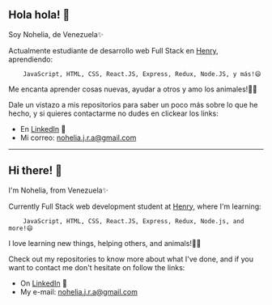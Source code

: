 ## Hola hola! 👋
Soy Nohelia, de Venezuela✨

Actualmente estudiante de desarrollo web Full Stack en [Henry](https://www.soyhenry.com/), aprendiendo: 

        JavaScript, HTML, CSS, React.JS, Express, Redux, Node.JS, y más!😄 

Me encanta aprender cosas nuevas, ayudar a otros y amo los animales!🐶🐤

Dale un vistazo a mis repositorios para saber un poco más sobre lo que he hecho, y si quieres contactarme no dudes en clickear los links:

- En [LinkedIn](https://www.linkedin.com/in/noheliarincon/) 💬
- Mi correo: nohelia.j.r.a@gmail.com

---

## Hi there! 👋
I'm Nohelia, from Venezuela✨

Currently Full Stack web development student at [Henry](https://www.soyhenry.com/), where I'm learning: 

        JavaScript, HTML, CSS, React.JS, Express, Redux, Node.js, and more!😄 

I love learning new things, helping others, and animals!🐶🐤

Check out my repositories to know more about what I've done, and if you want to contact me don't hesitate on follow the links: 
- On [LinkedIn](https://www.linkedin.com/in/noheliarincon/) 💬
- My e-mail: nohelia.j.r.a@gmail.com


